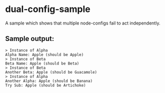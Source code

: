 # dual-config-sample
A sample which shows that multiple node-configs fail to act independently.

## Sample output:
```
> Instance of Alpha
Alpha Name: Apple (should be Apple)
> Instance of Beta
Beta Name: Apple (should be Beta)
> Instance of Beta
Another Beta: Apple (should be Guacamole)
> Instance of Alpha
Another Alpha: Apple (should be Banana)
Try Sub: Apple (should be Artichoke)
```

